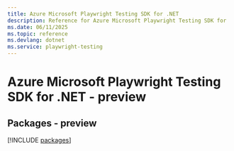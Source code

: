 ```yaml
---
title: Azure Microsoft Playwright Testing SDK for .NET
description: Reference for Azure Microsoft Playwright Testing SDK for .NET
ms.date: 06/11/2025
ms.topic: reference
ms.devlang: dotnet
ms.service: playwright-testing
---
```

# Azure Microsoft Playwright Testing SDK for .NET - preview
## Packages - preview
[!INCLUDE [packages](microsoft-playwright-testing-index.md)]